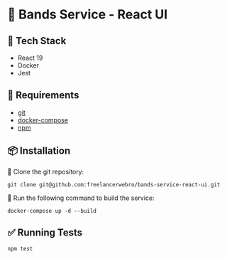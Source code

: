 # 🎵 Bands Service - React UI

## 🔧 Tech Stack
- React 19
- Docker
- Jest

## 🔧 Requirements
- [git](https://github.com/git-guides/install-git)
- [docker-compose](https://docs.docker.com/compose/install/)
- [npm](https://docs.npmjs.com/downloading-and-installing-node-js-and-npm)

## 📦 Installation
🔹 Clone the git repository:
```
git clone git@github.com:freelancerwebro/bands-service-react-ui.git
```

🔹 Run the following command to build the service:
```
docker-compose up -d --build
```

## ✅ Running Tests
```
npm test
```